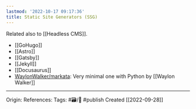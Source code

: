 ```yaml
---
lastmod: '2022-10-17 09:17:36'
title: Static Site Generators (SSG)
---
```


Related also to [[Headless CMS]]. 

- [[GoHugo]]
- [[Astro]] 
- [[Gatsby]]
- [[Jekyll]]
- [[Docusaurus]]
- [WaylonWalker/markata](https://github.com/WaylonWalker/markata): Very minimal one with Python by [[Waylon Walker]]

---
Origin: 
References: 
Tags: #🗃/🌻 #publish 
Created [[2022-09-28]]